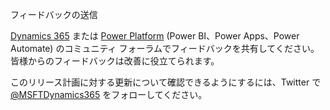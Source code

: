 <!-- This file contains localizable strings used in generating the custom PDF. Do not use as an include file in any web content. -->
<!-- strings for PDF end page -->

フィードバックの送信

[Dynamics 365](https://community.dynamics.com/) または [Power Platform](https://powerusers.microsoft.com/) (Power BI、Power Apps、Power Automate) のコミュニティ フォーラムでフィードバックを共有してください。 皆様からのフィードバックは改善に役立てられます。

このリリース計画に対する更新について確認できるようにするには、Twitter で [\@MSFTDynamics365](https://twitter.com/MSFTDynamics365) をフォローしてください。
